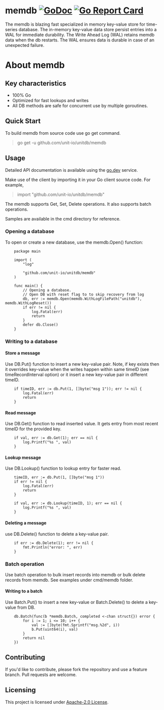 # memdb [![GoDoc](https://godoc.org/github.com/unit-io/unitdb/memdb?status.svg)](https://pkg.go.dev/github.com/unit-io/unitdb/memdb) [![Go Report Card](https://goreportcard.com/badge/github.com/unit-io/unitdb/memdb)](https://goreportcard.com/report/github.com/unit-io/unitdb/memdb)

The memdb is blazing fast specialized in memory key-value store for time-series database. The in-memory key-value data store persist entries into a WAL for immediate durability. The Write Ahead Log (WAL) retains memdb data when the db restarts. The WAL ensures data is durable in case of an unexpected failure.

# About memdb

## Key characteristics
- 100% Go
- Optimized for fast lookups and writes
- All DB methods are safe for concurrent use by multiple goroutines.

## Quick Start
To build memdb from source code use go get command.

> go get -u github.com/unit-io/unitdb/memdb

## Usage
Detailed API documentation is available using the [go.dev](https://pkg.go.dev/github.com/unit-io/unitdb/memdb) service.

Make use of the client by importing it in your Go client source code. For example,

> import "github.com/unit-io/unitdb/memdb"

The memdb supports Get, Set, Delete operations. It also supports batch operations.

Samples are available in the cmd directory for reference.

### Opening a database
To open or create a new database, use the memdb.Open() function:

```
	package main

	import (
		"log"

		"github.com/unit-io/unitdb/memdb"
	)

	func main() {
		// Opening a database.
		// Open DB with reset flag to to skip recovery from log
		db, err := memdb.Open(memdb.WithLogFilePath("unitdb"), memdb.WithLogReset())
		if err != nil {
			log.Fatal(err)
			return
		}	
		defer db.Close()
	}

```

### Writing to a database

#### Store a message
Use DB.Put() function to insert a new key-value pair. 
Note, if key exists then it overrides key-value when the writes happen within same timeID (see timeRecordInterval option) or it insert a new key-value pair in different timeID.

```
	if timeID, err := db.Put(1, []byte("msg 1")); err != nil {
		log.Fatal(err)
		return
    }

```

#### Read message
Use DB.Get() function to read inserted value. It gets entry from most recent timeID for the provided key. 

```
	if val, err := db.Get(1); err == nil {
        log.Printf("%s ", val)
    }

```

#### Lookup message
Use DB.Lookup() function to lookup entry for faster read.

```
	timeID, err := db.Put(1, []byte("msg 1"))
	if err != nil {
		log.Fatal(err)
		return
    }

	if val, err := db.Lookup(timeID, 1); err == nil {
        log.Printf("%s ", val)
    }

```

#### Deleting a message
use DB.Delete() function to delete a key-value pair.

```
    if err := db.Delete(1); err != nil {
        fmt.Println("error: ", err)
    }

```

### Batch operation
Use batch operation to bulk insert records into memdb or bulk delete records from memdb. See examples under cmd/memdb folder.

#### Writing to a batch
Use Batch.Put() to insert a new key-value or Batch.Delete() to delete a key-value from DB.

```
	db.Batch(func(b *memdb.Batch, completed <-chan struct{}) error {
		for i := 1; i <= 10; i++ {
            val := []byte(fmt.Sprintf("msg.%2d", i))
            b.Put(uint64(i), val)
        }
		return nil
    })

```

## Contributing
If you'd like to contribute, please fork the repository and use a feature branch. Pull requests are welcome.

## Licensing
This project is licensed under [Apache-2.0 License](https://github.com/unit-io/unitdb/blob/master/LICENSE).
